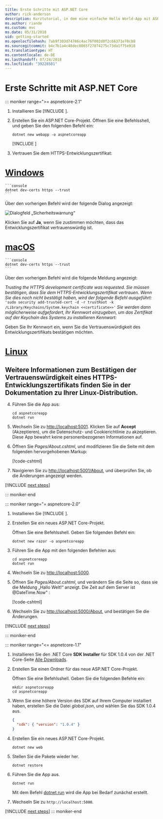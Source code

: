 ```yaml
---
title: Erste Schritte mit ASP.NET Core
author: rick-anderson
description: Kurztutorial, in dem eine einfache Hello World-App mit ASP.NET Core erstellt und ausgeführt wird.
ms.author: riande
ms.custom: mvc
ms.date: 05/31/2018
uid: getting-started
ms.openlocfilehash: 7ab9f303d74786c4ac76f002d0f2c66371e78cb8
ms.sourcegitcommit: b4c7b1a4c48dec0865f27874275c73da1f75e918
ms.translationtype: HT
ms.contentlocale: de-DE
ms.lasthandoff: 07/24/2018
ms.locfileid: "39228581"
---
```

# <a name="get-started-with-aspnet-core"></a>Erste Schritte mit ASP.NET Core

::: moniker range=">= aspnetcore-2.1"

1. Installieren Sie [!INCLUDE [](~/includes/2.1-SDK.md)].

2. Erstellen Sie ein ASP.NET Core-Projekt. Öffnen Sie eine Befehlsshell, und geben Sie den folgenden Befehl ein:

    ```console
    dotnet new webapp -o aspnetcoreapp
    ```

    [!INCLUDE [](~/includes/webapp-alias-notice.md)]

3. Vertrauen Sie dem HTTPS-Entwicklungszertifikat:

# <a name="windowstabwindows"></a>[Windows](#tab/windows)

    ```console
    dotnet dev-certs https --trust
    ```

   Über den vorherigen Befehl wird der folgende Dialog angezeigt:

   ![Dialogfeld „Sicherheitswarnung“](_static/cert.png)

   Klicken Sie auf **Ja**, wenn Sie zustimmen möchten, dass das Entwicklungszertifikat vertrauenswürdig ist.

# <a name="macostabmacos"></a>[macOS](#tab/macos)

    ```console
    dotnet dev-certs https --trust
    ```

   Über den vorherigen Befehl wird die folgende Meldung angezeigt:

   *Trusting the HTTPS development certificate was requested. Sie müssen bestätigen, dass Sie dem HTTPS-Entwicklungszertifikat vertrauen. Wenn Sie dies noch nicht bestätigt haben, wird der folgende Befehl ausgeführt:*  `'sudo security add-trusted-cert -d -r trustRoot -k /Library/Keychains/System.keychain <<certificate>>'` *Sie werden dann möglicherweise aufgefordert, Ihr Kennwort einzugeben, um das Zertifikat auf der Keychain des Systems zu installieren    Kennwort:*

   Geben Sie Ihr Kennwort ein, wenn Sie die Vertrauenswürdigkeit des Entwicklungszertifikats bestätigen möchten.

# <a name="linuxtablinux"></a>[Linux](#tab/linux)

   <a name="see-the-documentation-for-your-linux-distribution-on-how-to-trust-the-https-development-certificate"></a>Weitere Informationen zum Bestätigen der Vertrauenswürdigkeit eines HTTPS-Entwicklungszertifikats finden Sie in der Dokumentation zu Ihrer Linux-Distribution.
---

4. Führen Sie die App aus:

    ```console
    cd aspnetcoreapp
    dotnet run
    ```

5. Wechseln Sie zu [http://localhost:5001](http://localhost:5001).  Klicken Sie auf **Accept** (Akzeptieren), um die Datenschutz- und Cookierichtlinie zu akzeptieren. Diese App bewahrt keine personenbezogenen Informationen auf.

6. Öffnen Sie *Pages/About.cshtml*, und modifizieren Sie die Seite mit dem folgenden hervorgehobenen Markup:

    [!code-cshtml[](sample/getting-started/about.cshtml?highlight=9)]

7. Navigieren Sie zu [http://localhost:5001/About](http://localhost:5001/About), und überprüfen Sie, ob die Änderungen angezeigt werden.

[!INCLUDE [next steps](~/includes/getting-started/next-steps.md)]

::: moniker-end

::: moniker range="= aspnetcore-2.0"

1. Installieren Sie [!INCLUDE [](~/includes/net-core-sdk-download-link.md)].

2. Erstellen Sie ein neues ASP.NET Core-Projekt.

   Öffnen Sie eine Befehlsshell. Geben Sie folgenden Befehl ein:

    ```console
    dotnet new razor -o aspnetcoreapp
    ```

3. Führen Sie die App mit den folgenden Befehlen aus:

    ```console
    cd aspnetcoreapp
    dotnet run
    ```

4. Wechseln Sie zu [http://localhost:5000](http://localhost:5000).

5. Öffnen Sie *Pages/About.cshtml*, und verändern Sie die Seite so, dass sie die Meldung „Hallo Welt!“ anzeigt. Die Zeit auf dem Server ist @DateTime.Now" :

    [!code-cshtml[](sample/getting-started/about.cshtml?highlight=9&range=1-9)]

6. Wechseln Sie zu [http://localhost:5000/About](http://localhost:5000/About), und bestätigen Sie die Änderungen.

[!INCLUDE [next steps](~/includes/getting-started/next-steps.md)]

::: moniker-end

::: moniker range="<= aspnetcore-1.1"

1. Installieren Sie den .NET Core **SDK Installer** für SDK 1.0.4 von der .NET Core-Seite [Alle Downloads](https://www.microsoft.com/net/download/all).

2. Erstellen Sie einen Ordner für das neue ASP.NET Core-Projekt.

   Öffnen Sie eine Befehlsshell. Geben Sie die folgenden Befehle ein:

   ```console
   mkdir aspnetcoreapp
   cd aspnetcoreapp
   ```

3. Wenn Sie eine höhere Version des SDK auf Ihrem Computer installiert haben, erstellen Sie die Datei *global.json*, und wählen Sie das SDK 1.0.4 aus.

   ```json
   {
     "sdk": { "version": "1.0.4" }
   }
   ```

4. Erstellen Sie ein neues ASP.NET Core-Projekt.

   ```console
   dotnet new web
   ```

5. Stellen Sie die Pakete wieder her.

    ```console
    dotnet restore
    ```

6. Führen Sie die App aus.

   ```console
   dotnet run
   ```

   Mit dem Befehl [dotnet run](/dotnet/core/tools/dotnet-run) wird die App bei Bedarf zunächst erstellt.

7. Wechseln Sie zu `http://localhost:5000`.

[!INCLUDE [next steps](~/includes/getting-started/next-steps.md)]
::: moniker-end
